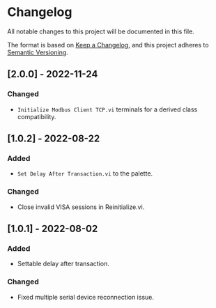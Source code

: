 # Changelog
All notable changes to this project will be documented in this file.

The format is based on [Keep a Changelog](https://keepachangelog.com/en/1.0.0/),
and this project adheres to [Semantic Versioning](https://semver.org/spec/v2.0.0.html).

## [2.0.0] - 2022-11-24
### Changed
- `Initialize Modbus Client TCP.vi` terminals for a derived class compatibility.

## [1.0.2] - 2022-08-22
### Added
- `Set Delay After Transaction.vi` to the palette.

### Changed
- Close invalid VISA sessions in Reinitialize.vi.

## [1.0.1] - 2022-08-02
### Added
- Settable delay after transaction.

### Changed
- Fixed multiple serial device reconnection issue.
